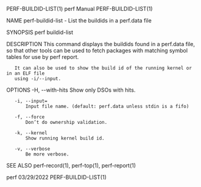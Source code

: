 PERF-BUILDID-LIST(1)                   perf Manual                  PERF-BUILDID-LIST(1)

NAME
       perf-buildid-list - List the buildids in a perf.data file

SYNOPSIS
       perf buildid-list <options>

DESCRIPTION
       This command displays the buildids found in a perf.data file, so that other tools
       can be used to fetch packages with matching symbol tables for use by perf report.

       It can also be used to show the build id of the running kernel or in an ELF file
       using -i/--input.

OPTIONS
       -H, --with-hits
           Show only DSOs with hits.

       -i, --input=
           Input file name. (default: perf.data unless stdin is a fifo)

       -f, --force
           Don’t do ownership validation.

       -k, --kernel
           Show running kernel build id.

       -v, --verbose
           Be more verbose.

SEE ALSO
       perf-record(1), perf-top(1), perf-report(1)

perf                                   03/29/2022                   PERF-BUILDID-LIST(1)
